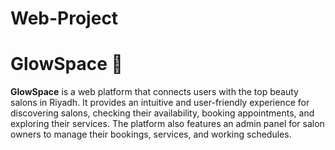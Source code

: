 # Web-Project
# GlowSpace 🌟

**GlowSpace** is a web platform that connects users with the top beauty salons in Riyadh. It provides an intuitive and user-friendly experience for discovering salons, checking their availability, booking appointments, and exploring their services. The platform also features an admin panel for salon owners to manage their bookings, services, and working schedules.
